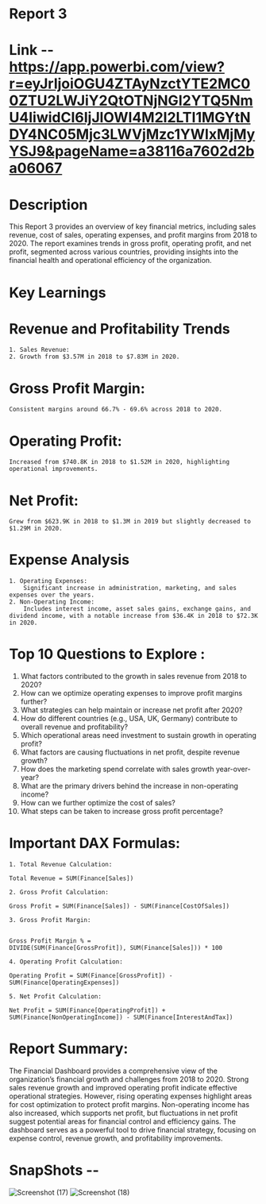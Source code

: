 # Report 3
# Link -- https://app.powerbi.com/view?r=eyJrIjoiOGU4ZTAyNzctYTE2MC00ZTU2LWJiY2QtOTNjNGI2YTQ5NmU4IiwidCI6IjJlOWI4M2I2LTI1MGYtNDY4NC05Mjc3LWVjMzc1YWIxMjMyYSJ9&pageName=a38116a7602d2ba06067
# Description 
This Report 3 provides an overview of key financial metrics, including sales revenue, cost of sales, operating expenses, 
and profit margins from 2018 to 2020. The report examines trends in gross profit, operating profit, and net profit, 
segmented across various countries, providing insights into the financial health and operational efficiency of the organization.

# Key Learnings
# Revenue and Profitability Trends
	1. Sales Revenue:
	2. Growth from $3.57M in 2018 to $7.83M in 2020.
# Gross Profit Margin:
	Consistent margins around 66.7% - 69.6% across 2018 to 2020.
# Operating Profit:
	Increased from $740.8K in 2018 to $1.52M in 2020, highlighting operational improvements.
# Net Profit:
	Grew from $623.9K in 2018 to $1.3M in 2019 but slightly decreased to $1.29M in 2020.
# Expense Analysis
	1. Operating Expenses:
		Significant increase in administration, marketing, and sales expenses over the years.
	2. Non-Operating Income:
		Includes interest income, asset sales gains, exchange gains, and dividend income, with a notable increase from $36.4K in 2018 to $72.3K in 2020.
		
# Top 10 Questions to Explore :
1. What factors contributed to the growth in sales revenue from 2018 to 2020?
2. How can we optimize operating expenses to improve profit margins further?
3. What strategies can help maintain or increase net profit after 2020?
4. How do different countries (e.g., USA, UK, Germany) contribute to overall revenue and profitability?
5. Which operational areas need investment to sustain growth in operating profit?
6. What factors are causing fluctuations in net profit, despite revenue growth?
7. How does the marketing spend correlate with sales growth year-over-year?
8. What are the primary drivers behind the increase in non-operating income?
9. How can we further optimize the cost of sales?
10. What steps can be taken to increase gross profit percentage?

# Important DAX Formulas: 


	1. Total Revenue Calculation:

	Total Revenue = SUM(Finance[Sales])

	2. Gross Profit Calculation:

	Gross Profit = SUM(Finance[Sales]) - SUM(Finance[CostOfSales])
	
	3. Gross Profit Margin:


	Gross Profit Margin % = 
	DIVIDE(SUM(Finance[GrossProfit]), SUM(Finance[Sales])) * 100
	
	4. Operating Profit Calculation:

	Operating Profit = SUM(Finance[GrossProfit]) - SUM(Finance[OperatingExpenses])
	
	5. Net Profit Calculation:

	Net Profit = SUM(Finance[OperatingProfit]) + SUM(Finance[NonOperatingIncome]) - SUM(Finance[InterestAndTax])
	
# Report Summary: 
The Financial Dashboard provides a comprehensive view of the organization’s financial growth and challenges from 2018 to 2020. 
Strong sales revenue growth and improved operating profit indicate effective operational strategies. However, rising operating expenses highlight areas 
for cost optimization to protect profit margins. Non-operating income has also increased, which supports net profit, but fluctuations in net profit 
suggest potential areas for financial control and efficiency gains. The dashboard serves as a powerful tool to drive financial strategy, focusing on 
expense control, revenue growth, and profitability improvements.

# SnapShots --
![Screenshot (17)](https://github.com/user-attachments/assets/6a2a73e2-0bb9-4f4f-ad91-ff09d0d4945c)
![Screenshot (18)](https://github.com/user-attachments/assets/7caf859c-6109-4392-874c-3bbece628a3d)

